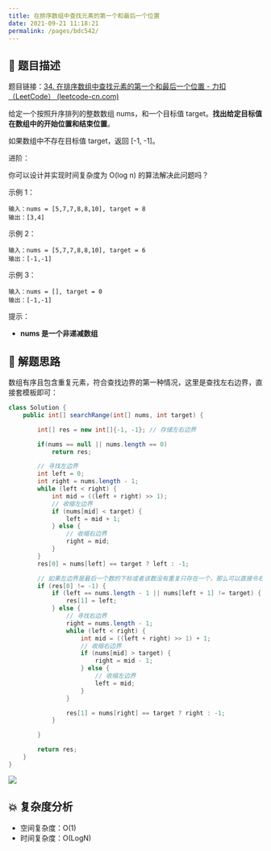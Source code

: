 ```yaml
---
title: 在排序数组中查找元素的第一个和最后一个位置
date: 2021-09-21 11:18:21
permalink: /pages/bdc542/
---
```


## 📃 题目描述

题目链接：[34. 在排序数组中查找元素的第一个和最后一个位置 - 力扣（LeetCode） (leetcode-cn.com)](https://leetcode-cn.com/problems/find-first-and-last-position-of-element-in-sorted-array/)

给定一个按照升序排列的整数数组 nums，和一个目标值 target。**找出给定目标值在数组中的开始位置和结束位置**。

如果数组中不存在目标值 target，返回 [-1, -1]。

进阶：

你可以设计并实现时间复杂度为 O(log n) 的算法解决此问题吗？


示例 1：

```
输入：nums = [5,7,7,8,8,10], target = 8
输出：[3,4]
```

示例 2：

```
输入：nums = [5,7,7,8,8,10], target = 6
输出：[-1,-1]
```

示例 3：

```
输入：nums = [], target = 0
输出：[-1,-1]
```


提示：

- **nums 是一个非递减数组**

## 🔔 解题思路

数组有序且包含重复元素，符合查找边界的第一种情况，这里是查找左右边界，直接套模板即可：


```java
class Solution {
    public int[] searchRange(int[] nums, int target) {

        int[] res = new int[]{-1, -1}; // 存储左右边界

        if(nums == null || nums.length == 0)
            return res;

        // 寻找左边界
        int left = 0;
        int right = nums.length - 1;
        while (left < right) {
            int mid = ((left + right) >> 1);
            // 收缩左边界
            if (nums[mid] < target) {
                left = mid + 1;
            } else {
                // 收缩右边界
                right = mid;
            }
        }
        res[0] = nums[left] == target ? left : -1;

        // 如果左边界是最后一个数的下标或者该数没有重复只存在一个，那么可以直接令右边界 = 左边界
        if (res[0] != -1) {
            if (left == nums.length - 1 || nums[left + 1] != target) {
                res[1] = left;
            } else {
                // 寻找右边界
                right = nums.length - 1;
                while (left < right) {
                    int mid = ((left + right) >> 1) + 1;
                    // 收缩右边界
                    if (nums[mid] > target) {
                        right = mid - 1;
                    } else {
                        // 收缩左边界
                        left = mid;
                    }
                }

                res[1] = nums[right] == target ? right : -1;
            }

        }

        return res;
    }
}
```

![](https://cs-wiki.oss-cn-shanghai.aliyuncs.com/img/20210921112953.png)

## 💥 复杂度分析

- 空间复杂度：O(1)
- 时间复杂度：O(LogN)

